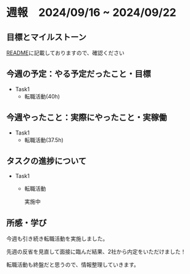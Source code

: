 # 週報　2024/09/16 ~ 2024/09/22

## 目標とマイルストーン
[README](https://github.com/Aki158/weekly-report/blob/main/README.md)に記載しておりますので、確認ください

## 今週の予定：やる予定だったこと・目標

- Task1
    - 転職活動(40h)

## 今週やったこと：実際にやったこと・実稼働

- Task1
    - 転職活動(37.5h)

## タスクの進捗について

- Task1
    - 転職活動

        実施中

## 所感・学び

今週も引き続き転職活動を実施しました。

先週の反省を見直して面接に臨んだ結果、2社から内定をいただけました！

転職活動も終盤だと思うので、情報整理していきます。
